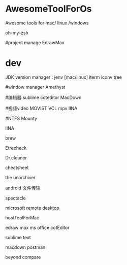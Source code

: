 # AwesomeToolForOs
Awesome tools for mac/ linux /windows

oh-my-zsh

#project manage
EdrawMax


# dev
JDK version manager : jenv [mac/linux]
iterm
iconv
tree

#window manager
Amethyst

#编辑器
sublime
coteditor
MacDown


#视频video
MOVIST
VCL
mpv
IINA

#NTFS
Mounty


IINA

brew

Etrecheck

Dr.cleaner

cheatsheet

the unarchiver

android 文件传输

spectacle

microsoft remote desktop

hostToolForMac

edraw max
ms office
cotEditor

sublime text

macdown 
postman

beyond compare









